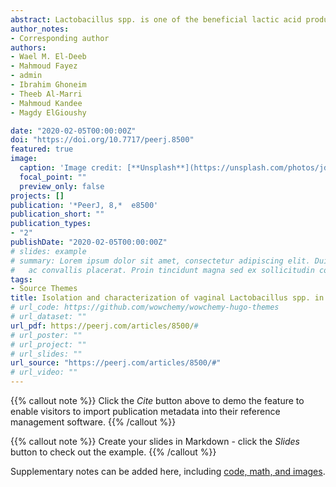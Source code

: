 ```yaml
---
abstract: Lactobacillus spp. is one of the beneficial lactic acid producing microbiota in the vagina, which is important for a healthy vaginal environment. However, little is known about vaginal Lactobacillus in dromedary camels (Camelus dromedarius). Therefore, this study aimed to isolate vaginal lactic acid bacteria (LAB) in dromedary camels and to study the probiotic potential of selected isolates. A total of 75 vaginal swabs were collected from pluriparous, non-pregnant, non-lactating dromedary camels. The LAB were isolated using deMan, Rogosa and Sharpe broth and agar media. Suspected LAB isolates were subjected to catalase testing and Gram staining and examined for indole production, nitrate reduction, hemolytic activity, cell surface hydrophobicity, auto- and coaggregation, antibacterial activity and characterized by 16S rRNA amplification and sequencing. Eighteen LABs were isolated from the 75 vaginal swabs. Among the 18 LAB isolates, six were Lactobacillus plantarum, eight were Lactobacillus fermentum, and four were Lactobacillus rhamnosus. None of the LAB isolates was hemolytic and only four LAB were H2O2 producing. The percentage of hydrophobicity ranged from 0% to 49.6%, 0% to 44.3% and 0% to 41.6% for hexadecane, xylene and toluene, respectively. All isolates showed higher (P < 0.05) autoaggregation after 24 h of incubation compared to 4 h. Furthermore, all LAB showed higher coaggregation (P < 0.05) and antimicrobial activity toward Staphylococcus aureus than to Escherichia coli. All LAB isolates were vancomycin resistant and sensitive to streptomycin, erythromycin, kanamycin and chloramphenicol. Only, three LAB isolates were resistant to tetracycline. The dromedary camel vaginal LAB isolates exhibited varying degrees of in vitro probiotic properties tested in this study and showed promising activity against the most common bacterial causes of endometritis in dromedary camels. Further investigation of the in vivo effect of these isolates is warranted.
author_notes:
- Corresponding author
authors:
- Wael M. El-Deeb
- Mahmoud Fayez
- admin
- Ibrahim Ghoneim
- Theeb Al-Marri
- Mahmoud Kandee
- Magdy ElGioushy

date: "2020-02-05T00:00:00Z"
doi: "https://doi.org/10.7717/peerj.8500"
featured: true
image:
  caption: 'Image credit: [**Unsplash**](https://unsplash.com/photos/jdD8gXaTZsc)'
  focal_point: ""
  preview_only: false
projects: []
publication: '*PeerJ, 8,*  e8500'
publication_short: ""
publication_types:
- "2"
publishDate: "2020-02-05T00:00:00Z"
# slides: example
# summary: Lorem ipsum dolor sit amet, consectetur adipiscing elit. Duis posuere tellus
#   ac convallis placerat. Proin tincidunt magna sed ex sollicitudin condimentum.
tags:
- Source Themes
title: Isolation and characterization of vaginal Lactobacillus spp. in dromedary camels (Camelus dromedarius) - in vitro evaluation of probiotic potential of selected isolates
# url_code: https://github.com/wowchemy/wowchemy-hugo-themes
# url_dataset: ""
url_pdf: https://peerj.com/articles/8500/#
# url_poster: ""
# url_project: ""
# url_slides: ""
url_source: "https://peerj.com/articles/8500/#"
# url_video: ""
---
```


{{% callout note %}}
Click the *Cite* button above to demo the feature to enable visitors to import publication metadata into their reference management software.
{{% /callout %}}

{{% callout note %}}
Create your slides in Markdown - click the *Slides* button to check out the example.
{{% /callout %}}

Supplementary notes can be added here, including [code, math, and images](https://wowchemy.com/docs/writing-markdown-latex/).
